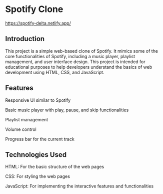 # Spotify Clone

https://spotify-delta.netlify.app/

## Introduction
This project is a simple web-based clone of Spotify. It mimics some of the core functionalities of Spotify, including a music player, playlist management, and user interface design. This project is intended for educational purposes to help developers understand the basics of web development using HTML, CSS, and JavaScript.

## Features
Responsive UI similar to Spotify

Basic music player with play, pause, and skip functionalities

Playlist management

Volume control

Progress bar for the current track

## Technologies Used
HTML: For the basic structure of the web pages

CSS: For styling the web pages

JavaScript: For implementing the interactive features and functionalities
